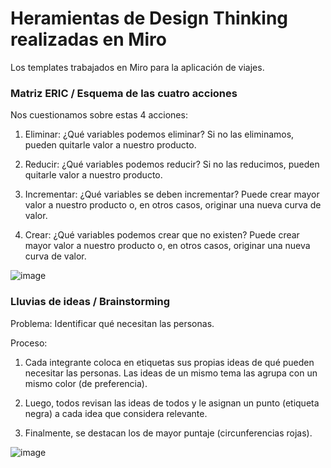 # Heramientas de Design Thinking realizadas en Miro

Los templates trabajados en Miro para la aplicación de viajes.

### Matriz ERIC / Esquema de las cuatro acciones

Nos cuestionamos sobre estas 4 acciones:

1) Eliminar: ¿Qué variables podemos eliminar? Si no las eliminamos, pueden quitarle valor a nuestro producto.

2) Reducir: ¿Qué variables podemos reducir? Si no las reducimos, pueden quitarle valor a nuestro producto.

3) Incrementar: ¿Qué variables se deben incrementar? Puede crear mayor valor a nuestro producto o, en otros casos, originar una nueva curva de valor.

4) Crear: ¿Qué variables podemos crear que no existen? Puede crear mayor valor a nuestro producto o, en otros casos, originar una nueva curva de valor.

![image](https://github.com/bsanchezv/MiroTemplates/assets/67486683/cb5aa74b-3565-498e-976f-97478ce0f60b)

### Lluvias de ideas / Brainstorming

Problema: Identificar qué necesitan las personas.

Proceso:

1) Cada integrante coloca en etiquetas sus propias ideas de qué pueden necesitar las personas. Las ideas de un mismo tema las agrupa con un mismo color (de preferencia).

2) Luego, todos revisan las ideas de todos y le asignan un punto (etiqueta negra) a cada idea que considera relevante.

3) Finalmente, se destacan los de mayor puntaje (circunferencias rojas).

![image](https://github.com/bsanchezv/MiroTemplates/assets/67486683/8d4d05c4-95a8-4ed7-b0ef-4382e93a5c11)

